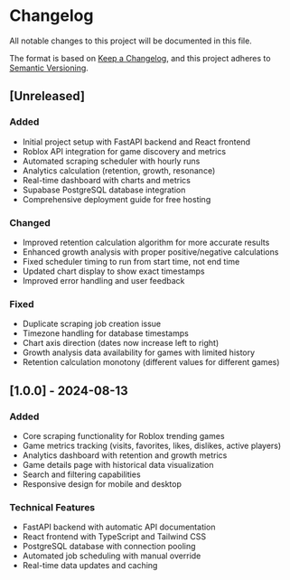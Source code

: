 # Changelog

All notable changes to this project will be documented in this file.

The format is based on [Keep a Changelog](https://keepachangelog.com/en/1.0.0/),
and this project adheres to [Semantic Versioning](https://semver.org/spec/v2.0.0.html).

## [Unreleased]

### Added
- Initial project setup with FastAPI backend and React frontend
- Roblox API integration for game discovery and metrics
- Automated scraping scheduler with hourly runs
- Analytics calculation (retention, growth, resonance)
- Real-time dashboard with charts and metrics
- Supabase PostgreSQL database integration
- Comprehensive deployment guide for free hosting

### Changed
- Improved retention calculation algorithm for more accurate results
- Enhanced growth analysis with proper positive/negative calculations
- Fixed scheduler timing to run from start time, not end time
- Updated chart display to show exact timestamps
- Improved error handling and user feedback

### Fixed
- Duplicate scraping job creation issue
- Timezone handling for database timestamps
- Chart axis direction (dates now increase left to right)
- Growth analysis data availability for games with limited history
- Retention calculation monotony (different values for different games)

## [1.0.0] - 2024-08-13

### Added
- Core scraping functionality for Roblox trending games
- Game metrics tracking (visits, favorites, likes, dislikes, active players)
- Analytics dashboard with retention and growth metrics
- Game details page with historical data visualization
- Search and filtering capabilities
- Responsive design for mobile and desktop

### Technical Features
- FastAPI backend with automatic API documentation
- React frontend with TypeScript and Tailwind CSS
- PostgreSQL database with connection pooling
- Automated job scheduling with manual override
- Real-time data updates and caching 